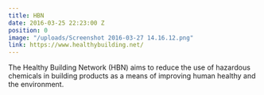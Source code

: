 ```yaml
---
title: HBN
date: 2016-03-25 22:23:00 Z
position: 0
image: "/uploads/Screenshot 2016-03-27 14.16.12.png"
link: https://www.healthybuilding.net/
---
```


The Healthy Building Network (HBN) aims to reduce the use of hazardous chemicals in building products as a means of improving human healthy and the environment.